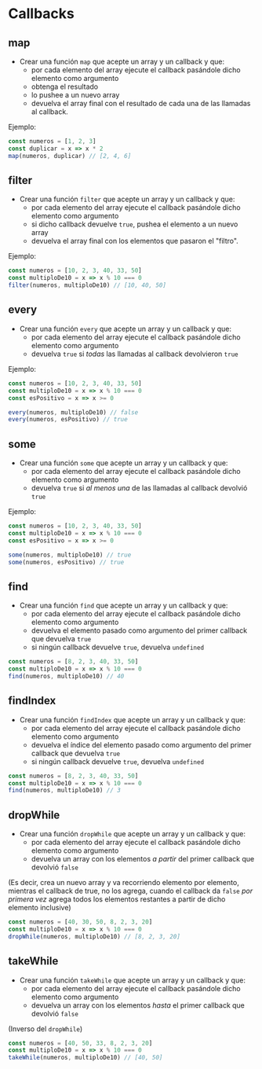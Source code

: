 # Callbacks

## map

* Crear una función `map` que acepte un array y un callback y que: 
    - por cada elemento del array ejecute el callback pasándole dicho elemento como argumento 
    - obtenga el resultado
    - lo pushee a un nuevo array
    - devuelva el array final con el resultado de cada una de las llamadas al callback. 
  
Ejemplo:

```javascript
const numeros = [1, 2, 3]
const duplicar = x => x * 2
map(numeros, duplicar) // [2, 4, 6]
```

## filter

* Crear una función `filter` que acepte un array y un callback y que: 
    - por cada elemento del array ejecute el callback pasándole dicho elemento como argumento 
    - si dicho callback devuelve `true`, pushea el elemento a un nuevo array
    - devuelva el array final con los elementos que pasaron el "filtro". 
  
Ejemplo:

```javascript
const numeros = [10, 2, 3, 40, 33, 50]
const multiploDe10 = x => x % 10 === 0
filter(numeros, multiploDe10) // [10, 40, 50]
```


## every

* Crear una función `every` que acepte un array y un callback y que: 
    - por cada elemento del array ejecute el callback pasándole dicho elemento como argumento 
    - devuelva `true` si *todas* las llamadas al callback devolvieron `true`
    
Ejemplo:

```javascript
const numeros = [10, 2, 3, 40, 33, 50]
const multiploDe10 = x => x % 10 === 0
const esPositivo = x => x >= 0

every(numeros, multiploDe10) // false
every(numeros, esPositivo) // true
```

## some

* Crear una función `some` que acepte un array y un callback y que: 
    - por cada elemento del array ejecute el callback pasándole dicho elemento como argumento 
    - devuelva `true` si *al menos una* de las llamadas al callback devolvió `true`
    
Ejemplo:

```javascript
const numeros = [10, 2, 3, 40, 33, 50]
const multiploDe10 = x => x % 10 === 0
const esPositivo = x => x >= 0

some(numeros, multiploDe10) // true
some(numeros, esPositivo) // true
```

## find

* Crear una función `find` que acepte un array y un callback y que: 
    - por cada elemento del array ejecute el callback pasándole dicho elemento como argumento 
    - devuelva el elemento pasado como argumento del primer callback que devuelva `true`
    - si ningún callback devuelve `true`, devuelva `undefined`

```javascript
const numeros = [8, 2, 3, 40, 33, 50]
const multiploDe10 = x => x % 10 === 0
find(numeros, multiploDe10) // 40
```

## findIndex

* Crear una función `findIndex` que acepte un array y un callback y que: 
    - por cada elemento del array ejecute el callback pasándole dicho elemento como argumento 
    - devuelva el índice del elemento pasado como argumento del primer callback que devuelva `true`
    - si ningún callback devuelve `true`, devuelva `undefined`

```javascript
const numeros = [8, 2, 3, 40, 33, 50]
const multiploDe10 = x => x % 10 === 0
find(numeros, multiploDe10) // 3
```

## dropWhile

* Crear una función `dropWhile` que acepte un array y un callback y que: 
    - por cada elemento del array ejecute el callback pasándole dicho elemento como argumento 
    - devuelva un array con los elementos *a partir* del primer callback que devolvió `false`

(Es decir, crea un nuevo array y va recorriendo elemento por elemento, mientras el callback de true, no los agrega, cuando el callback da `false` *por primera vez* agrega todos los elementos restantes a partir de dicho elemento inclusive)

```javascript
const numeros = [40, 30, 50, 8, 2, 3, 20]
const multiploDe10 = x => x % 10 === 0
dropWhile(numeros, multiploDe10) // [8, 2, 3, 20]
```

## takeWhile

* Crear una función `takeWhile` que acepte un array y un callback y que: 
    - por cada elemento del array ejecute el callback pasándole dicho elemento como argumento 
    - devuelva un array con los elementos *hasta* el primer callback que devolvió `false`

(Inverso del `dropWhile`)

```javascript
const numeros = [40, 50, 33, 8, 2, 3, 20]
const multiploDe10 = x => x % 10 === 0
takeWhile(numeros, multiploDe10) // [40, 50]
```